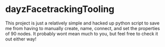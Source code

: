 # dayzFacetrackingTooling

This project is just a relatively simple and hacked up python script to save me from having to manually create, name, connect, and set the properties of 90 nodes.
It probably wont mean much to you, but feel free to check it out either way!
